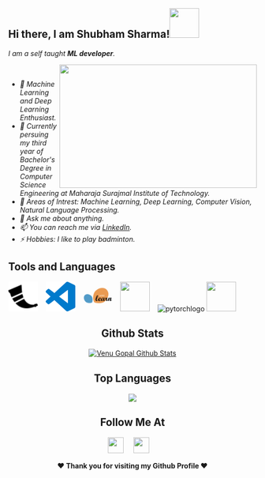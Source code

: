 ## Hi there, I am Shubham Sharma!<img height="60" width="60" src="https://media1.tenor.com/images/3ca4190df184f2329bb9f0bd06ea0cc2/tenor.gif?itemid=10604183" />
<i>I am a self taught <b>ML developer</b>.</i>
<i>
  
<img align="right" height="250" width="400" src="https://media3.giphy.com/media/p4NLw3I4U0idi/giphy.gif?cid=ecf05e47u651twctsezhzbsw8myzchukcjxu7oeakq3ujf17&rid=giphy.gif" />
<br>
<ul>
        <li>🔭 Machine Learning and Deep Learning Enthusiast.</li>
        <li>💼 Currently persuing my third year of Bachelor's Degree in Computer Science Engineering at Maharaja Surajmal Institute of Technology.</li>
        <li>🤔 Areas of Intrest: Machine Learning, Deep Learning, Computer Vision, Natural Language Processing.</li>
        <li>💬 Ask me about anything.</li>
        <li>📫 You can reach me via <a target="_blank" href="https://www.linkedin.com/in/ai-shubham/">LinkedIn</a>.</li>
        <li>⚡ Hobbies: I like to play badminton.</li>
      </ul>
</i>

## Tools and Languages
<img height="60" width="60" src="https://github.com/simple-icons/simple-icons/blob/e050634479e2fe95312a4d011b786cb6363125ec/icons/flask.svg" />&nbsp;&nbsp;&nbsp;
<img height="60" width="60" src="https://github.com/simple-icons/simple-icons/blob/fd422e663e915ce6a91108852aafece0d967f310/icons/visualstudiocode.svg" />&nbsp;&nbsp;&nbsp;
<img height="60" width="60" src="https://raw.githubusercontent.com/github/explore/80688e429a7d4ef2fca1e82350fe8e3517d3494d/topics/scikit-learn/scikit-learn.png" />&nbsp;&nbsp;&nbsp;
<img height="60" width="60" src="https://www.aldakur.net/wp-content/uploads/2017/03/docker-logo-1024x914.png" />&nbsp;&nbsp;&nbsp;
![pytorchlogo](https://user-images.githubusercontent.com/42817026/124358206-e26ee900-dc3c-11eb-8d39-0a11d2baba67.png)
<img height="60" width="60" src="https://palanceli.com/2017/10/01/2017/1001opencvpy/img13.png" />&nbsp;&nbsp;&nbsp;

<div align="center">

## Github Stats
<a href="https://github.com/Officialshubham">
  <img align="center" alt="Venu Gopal Github Stats" src="https://github-readme-stats.vercel.app/api?username=Officialshubham&show_icons=true&theme=tokyonight">
</a>
</div>

<div align="center">

## Top Languages
<a href="https://github.com/Officialshubham">
  <img align="center" src="https://github-readme-stats.vercel.app/api/top-langs/?username=Officialshubham&theme=tokyonight&layout=compact">
</a>
 </div>

<div align="center">

## Follow Me At
<a href="https://www.linkedin.com/in/ai-shubham/"><img height="32" width="32" src="https://www.becker.edu/wp-content/uploads/2020/04/LinkedIn-Logo.png" /></a>&nbsp;&nbsp;&nbsp;&nbsp;
<a href="https://twitter.com/Shubham39431337"><img height="32" width="32" src="https://1000logos.net/wp-content/uploads/2017/06/Twitter-Logo.png" /></a>&nbsp;&nbsp;&nbsp;&nbsp;

</div>

<div align="center">
  
<b>❤️ Thank you for visiting my Github Profile ❤️</b>
</div>
